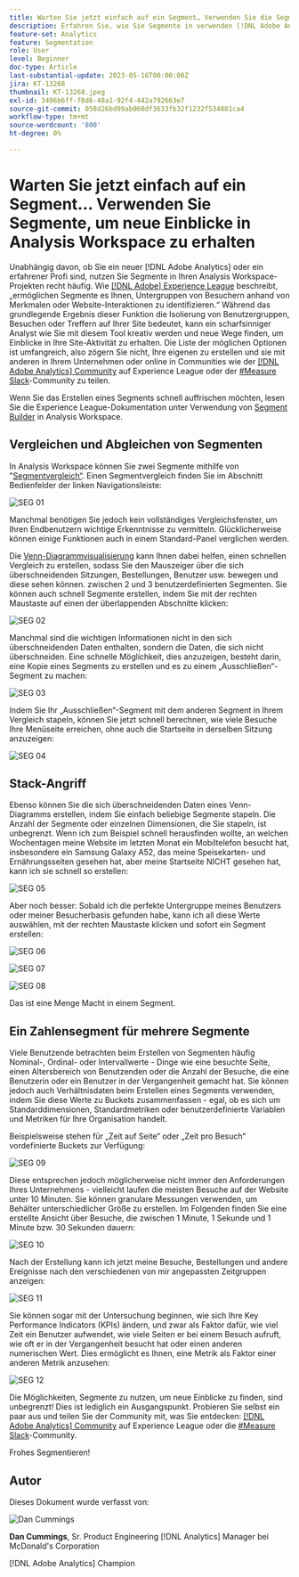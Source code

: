 ```yaml
---
title: Warten Sie jetzt einfach auf ein Segment… Verwenden Sie die Segmentierung, um neue Einblicke in Analysis Workspace zu erhalten
description: Erfahren Sie, wie Sie Segmente in verwenden [!DNL Adobe Analytics]  um neue Einblicke aus Ihren Analysis Workspace-Visualisierungen und Freiformtabellen zu erhalten.
feature-set: Analytics
feature: Segmentation
role: User
level: Beginner
doc-type: Article
last-substantial-update: 2023-05-16T00:00:00Z
jira: KT-13268
thumbnail: KT-13268.jpeg
exl-id: 3496b6ff-f8d6-48a1-92f4-442a792663e7
source-git-commit: 058d26bd99ab060df3633fb32f1232f534881ca4
workflow-type: tm+mt
source-wordcount: '800'
ht-degree: 0%

---
```


# Warten Sie jetzt einfach auf ein Segment… Verwenden Sie Segmente, um neue Einblicke in Analysis Workspace zu erhalten

Unabhängig davon, ob Sie ein neuer [!DNL Adobe Analytics] oder ein erfahrener Profi sind, nutzen Sie Segmente in Ihren Analysis Workspace-Projekten recht häufig. Wie [[!DNL Adobe] Experience League](https://experienceleague.adobe.com/docs/analytics/components/segmentation/seg-overview.html?lang=de) beschreibt, „ermöglichen Segmente es Ihnen, Untergruppen von Besuchern anhand von Merkmalen oder Website-Interaktionen zu identifizieren.“ Während das grundlegende Ergebnis dieser Funktion die Isolierung von Benutzergruppen, Besuchen oder Treffern auf Ihrer Site bedeutet, kann ein scharfsinniger Analyst wie Sie mit diesem Tool kreativ werden und neue Wege finden, um Einblicke in Ihre Site-Aktivität zu erhalten. Die Liste der möglichen Optionen ist umfangreich, also zögern Sie nicht, Ihre eigenen zu erstellen und sie mit anderen in Ihrem Unternehmen oder online in Communities wie der [[!DNL Adobe Analytics] Community](https://experienceleaguecommunities.adobe.com/t5/adobe-analytics/ct-p/adobe-analytics-community?profile.language=de) auf Experience League oder der [#Measure Slack](https://www.measure.chat/)-Community zu teilen.

Wenn Sie das Erstellen eines Segments schnell auffrischen möchten, lesen Sie die Experience League-Dokumentation unter Verwendung von [Segment Builder](https://experienceleague.adobe.com/docs/analytics/components/segmentation/segmentation-workflow/seg-build.html?lang=de) in Analysis Workspace.

## Vergleichen und Abgleichen von Segmenten

In Analysis Workspace können Sie zwei Segmente mithilfe von &quot;[Segmentvergleich“ &#x200B;](https://experienceleague.adobe.com/docs/analytics/analyze/analysis-workspace/panels/segment-comparison/segment-comparison.html?lang=de). Einen Segmentvergleich finden Sie im Abschnitt Bedienfelder der linken Navigationsleiste:

![SEG 01](assets/seg01.png)

Manchmal benötigen Sie jedoch kein vollständiges Vergleichsfenster, um Ihren Endbenutzern wichtige Erkenntnisse zu vermitteln. Glücklicherweise können einige Funktionen auch in einem Standard-Panel verglichen werden.

Die [Venn-Diagrammvisualisierung](https://experienceleague.adobe.com/docs/analytics/analyze/analysis-workspace/visualizations/venn.html?lang=de) kann Ihnen dabei helfen, einen schnellen Vergleich zu erstellen, sodass Sie den Mauszeiger über die sich überschneidenden Sitzungen, Bestellungen, Benutzer usw. bewegen und diese sehen können. zwischen 2 und 3 benutzerdefinierten Segmenten. Sie können auch schnell Segmente erstellen, indem Sie mit der rechten Maustaste auf einen der überlappenden Abschnitte klicken:

![SEG 02](assets/s02.png)

Manchmal sind die wichtigen Informationen nicht in den sich überschneidenden Daten enthalten, sondern die Daten, die sich nicht überschneiden. Eine schnelle Möglichkeit, dies anzuzeigen, besteht darin, eine Kopie eines Segments zu erstellen und es zu einem „Ausschließen“-Segment zu machen:

![SEG 03](assets/s03.png)

Indem Sie Ihr „Ausschließen“-Segment mit dem anderen Segment in Ihrem Vergleich stapeln, können Sie jetzt schnell berechnen, wie viele Besuche Ihre Menüseite erreichen, ohne auch die Startseite in derselben Sitzung anzuzeigen:

![SEG 04](assets/s04.png)

## Stack-Angriff

Ebenso können Sie die sich überschneidenden Daten eines Venn-Diagramms erstellen, indem Sie einfach beliebige Segmente stapeln. Die Anzahl der Segmente oder einzelnen Dimensionen, die Sie stapeln, ist unbegrenzt. Wenn ich zum Beispiel schnell herausfinden wollte, an welchen Wochentagen meine Website im letzten Monat ein Mobiltelefon besucht hat, insbesondere ein Samsung Galaxy A52, das meine Speisekarten- und Ernährungsseiten gesehen hat, aber meine Startseite NICHT gesehen hat, kann ich sie schnell so erstellen:

![SEG 05](assets/s05.png)

Aber noch besser: Sobald ich die perfekte Untergruppe meines Benutzers oder meiner Besucherbasis gefunden habe, kann ich all diese Werte auswählen, mit der rechten Maustaste klicken und sofort ein Segment erstellen:

![SEG 06](assets/s06.png)

![SEG 07](assets/s07.png)

![SEG 08](assets/s08.png)

Das ist eine Menge Macht in einem Segment.

## Ein Zahlensegment für mehrere Segmente

Viele Benutzende betrachten beim Erstellen von Segmenten häufig Nominal-, Ordinal- oder Intervallwerte - Dinge wie eine besuchte Seite, einen Altersbereich von Benutzenden oder die Anzahl der Besuche, die eine Benutzerin oder ein Benutzer in der Vergangenheit gemacht hat. Sie können jedoch auch Verhältnisdaten beim Erstellen eines Segments verwenden, indem Sie diese Werte zu Buckets zusammenfassen - egal, ob es sich um Standarddimensionen, Standardmetriken oder benutzerdefinierte Variablen und Metriken für Ihre Organisation handelt.

Beispielsweise stehen für „Zeit auf Seite“ oder „Zeit pro Besuch“ vordefinierte Buckets zur Verfügung:

![SEG 09](assets/s09.png)

Diese entsprechen jedoch möglicherweise nicht immer den Anforderungen Ihres Unternehmens - vielleicht laufen die meisten Besuche auf der Website unter 10 Minuten. Sie können granulare Messungen verwenden, um Behälter unterschiedlicher Größe zu erstellen. Im Folgenden finden Sie eine erstellte Ansicht über Besuche, die zwischen 1 Minute, 1 Sekunde und 1 Minute bzw. 30 Sekunden dauern:

![SEG 10](assets/s10.png)

Nach der Erstellung kann ich jetzt meine Besuche, Bestellungen und andere Ereignisse nach den verschiedenen von mir angepassten Zeitgruppen anzeigen:

![SEG 11](assets/s11.png)

Sie können sogar mit der Untersuchung beginnen, wie sich Ihre Key Performance Indicators (KPIs) ändern, und zwar als Faktor dafür, wie viel Zeit ein Benutzer aufwendet, wie viele Seiten er bei einem Besuch aufruft, wie oft er in der Vergangenheit besucht hat oder einen anderen numerischen Wert. Dies ermöglicht es Ihnen, eine Metrik als Faktor einer anderen Metrik anzusehen:

![SEG 12](assets/s12.png)

Die Möglichkeiten, Segmente zu nutzen, um neue Einblicke zu finden, sind unbegrenzt! Dies ist lediglich ein Ausgangspunkt. Probieren Sie selbst ein paar aus und teilen Sie der Community mit, was Sie entdecken: [[!DNL Adobe Analytics] Community](https://experienceleaguecommunities.adobe.com/t5/adobe-analytics/ct-p/adobe-analytics-community?profile.language=de) auf Experience League oder die [#Measure Slack](https://www.measure.chat/)-Community.

Frohes Segmentieren!

## Autor

Dieses Dokument wurde verfasst von:

![Dan Cummings](assets/seg13.png)

**Dan Cummings**, Sr. Product Engineering [!DNL Analytics] Manager bei McDonald&#39;s Corporation

[!DNL Adobe Analytics] Champion

